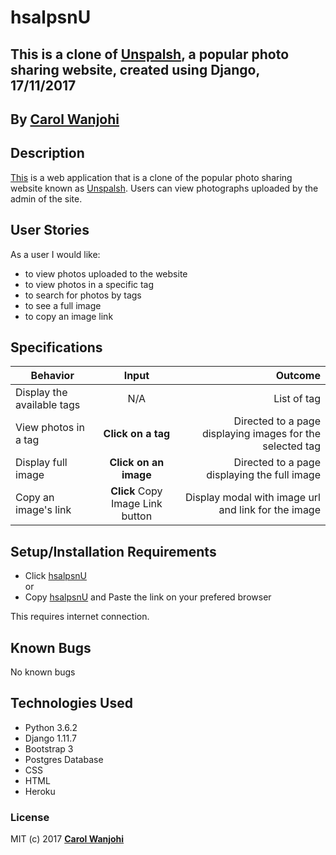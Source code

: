 # hsalpsnU
## This is a clone of [Unspalsh](https://unsplash.com/), a popular photo sharing website, created using Django, 17/11/2017


## By **[Carol Wanjohi](https://github.com/carolwanjohi)**

## Description
[This](https://django-unsplash-clone.herokuapp.com/) is a web application that is a clone of the popular photo sharing website known as [Unspalsh](https://unsplash.com/). Users can view photographs uploaded by the admin of the site.

## User Stories
As a user I would like:
* to view photos uploaded to the website
* to view photos in a specific tag
* to search for photos by tags
* to see a full image 
* to copy an image link

## Specifications
| Behavior        | Input           | Outcome  |
| ------------- |:-------------:| -----:|
| Display the available tags | N/A | List of tag |
| View photos in a tag | **Click on a tag** | Directed to a page displaying images for the selected tag |
| Display full image | **Click on an image** | Directed to a page displaying the full image |
| Copy an image's link | **Click** Copy Image Link button | Display modal with image url and link for the image |

## Setup/Installation Requirements

* Click [hsalpsnU](https://django-unsplash-clone.herokuapp.com/) <br/>
  or <br/>
* Copy [hsalpsnU](https://django-unsplash-clone.herokuapp.com/) and  Paste the link on your prefered browser

This requires internet connection.

## Known Bugs
 No known bugs

## Technologies Used
- Python 3.6.2
- Django 1.11.7
- Bootstrap 3
- Postgres Database
- CSS
- HTML
- Heroku

### License

MIT (c) 2017 **[Carol Wanjohi](https://github.com/carolwanjohi)**



